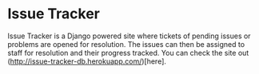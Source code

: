 # Issue Tracker
Issue Tracker is a Django powered site where tickets of pending issues or problems are opened for resolution. 
The issues can then be assigned to staff for resolution and their progress tracked.
You can check the site out (http://issue-tracker-db.herokuapp.com/)[here].
